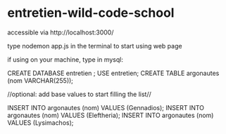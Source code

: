 # entretien-wild-code-school
accessible via http://localhost:3000/

type nodemon app.js in the terminal to start using web page

if using on your machine, type in mysql:

CREATE DATABASE entretien ;
USE entretien;
CREATE TABLE argonautes (nom VARCHAR(255));

//optional: add base values to start filling the list//

  INSERT INTO argonautes (nom) VALUES (Gennadios);
  INSERT INTO argonautes (nom) VALUES (Eleftheria);
  INSERT INTO argonautes (nom) VALUES (Lysimachos);
